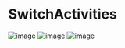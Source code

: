 # SwitchActivities
![image](https://user-images.githubusercontent.com/76465938/102875931-7da32c80-446a-11eb-83d8-696c29fd7dbd.png)
![image](https://user-images.githubusercontent.com/76465938/102876161-d7a3f200-446a-11eb-8c7c-9e0a1ae08d4e.png)
![image](https://user-images.githubusercontent.com/76465938/102876249-f0aca300-446a-11eb-9620-b1e6e3cd512f.png)
